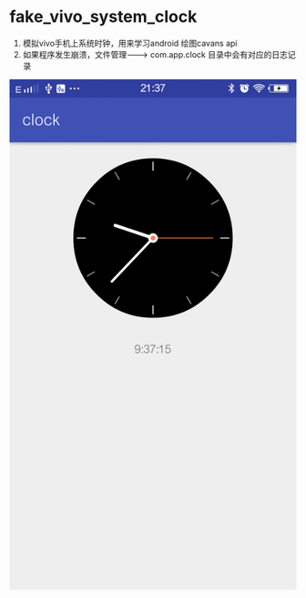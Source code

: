 # fake_vivo_system_clock
1. 模拟vivo手机上系统时钟，用来学习android 绘图cavans api
2. 如果程序发生崩溃，文件管理---> com.app.clock 目录中会有对应的日志记录

![image](https://github.com/halfapple/fake_vivo_system_clock/blob/master/clock/app/src/main/res/raw/123.gif)



